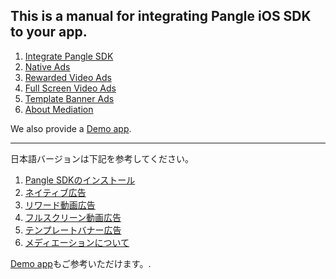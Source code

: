 ## This is a manual for integrating Pangle iOS SDK to your app.

1. [Integrate Pangle SDK](Quick-Start-Manual/en/1-integrate_en.md)
2. [Native Ads](Quick-Start-Manual/en/2-naive_ad_en.md)
3. [Rewarded Video Ads](Quick-Start-Manual/en/3-reward_video_en.md)
4. [Full Screen Video Ads](Quick-Start-Manual/en/4-fullscreen_video_en.md)
5. [Template Banner Ads](Quick-Start-Manual/en/5-template_banner_ad_en.md)
6. [About Mediation](Quick-Start-Manual/en/6-mediation_en.md)

We also provide a [Demo app](PangleQuickStartDemo).

------

日本語バージョンは下記を参考してください。

1. [Pangle SDKのインストール](Quick-Start-Manual/ja/1-integrate_ja.md)
2. [ネイティブ広告](Quick-Start-Manual/ja/2-naive_ad_ja.md)
3. [リワード動画広告](Quick-Start-Manual/ja/3-reward_video_ja.md)
4. [フルスクリーン動画広告](Quick-Start-Manual/ja/4-fullscreen_video_ja.md)
5. [テンプレートバナー広告](Quick-Start-Manual/ja/5-template_banner_ad_ja.md)
6. [メディエーションについて](Quick-Start-Manual/ja/6-mediation_ja.md)

[Demo app](PangleQuickStartDemo)もご参考いただけます。.
